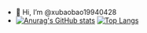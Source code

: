 - 👋 Hi, I’m @xubaobao19940428
- [![Anurag's GitHub stats](https://github-readme-stats.vercel.app/api?username=xubaobao19940428&show_icons=true&theme=radical)](https://github.com/anuraghazra/github-readme-stats)
[![Top Langs](https://github-readme-stats.vercel.app/api/top-langs/?username=xubaobao19940428&theme=radical)](https://github.com/anuraghazra/github-readme-stats)
<!---
xubaobao19940428/xubaobao19940428 is a ✨ special ✨ repository because its `README.md` (this file) appears on your GitHub profile.
You can click the Preview link to take a look at your changes.
--->
